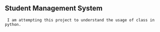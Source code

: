 ## Student Management System
     I am attempting this project to understand the usage of class in python.